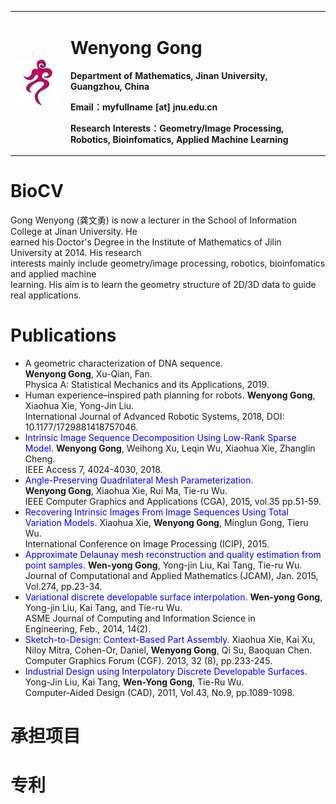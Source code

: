 <table border="0">
  <tr>
    <td width="15%">
      <img src="/caption.jpg" width="100%">      
    </td>
    <td width="70%">
      <h1>Wenyong Gong</h1>
      <p><b>Department of Mathematics, Jinan University, Guangzhou, China</b></p>
      <p><b>Email：myfullname [at] jnu.edu.cn</b></p>
      <p><b>Research Interests：Geometry/Image Processing, Robotics, Bioinfomatics, Applied Machine Learning</b></p>
    </td>
  </tr>
</table>

# BioCV
Gong Wenyong (龚文勇) is now a lecturer in the School of Information College at Jinan University. He        
earned his Doctor's Degree in the Institute of Mathematics of Jilin University at 2014. His research    
interests mainly include geometry/image processing, robotics, bioinfomatics and applied machine       
learning. His aim is to learn the geometry structure of 2D/3D data to guide real applications.
# Publications
+ A geometric characterization of DNA sequence.  
  **Wenyong Gong**, Xu-Qian, Fan.   
  Physica A: Statistical Mechanics and its Applications, 2019.  
+ Human experience–inspired path planning for robots.
  **Wenyong Gong**, Xiaohua Xie, Yong-Jin Liu.   
  International Journal of Advanced Robotic Systems, 2018, DOI: 10.1177/1729881418757046. 
+ <font color="#0000ff"> Intrinsic Image Sequence Decomposition Using Low-Rank Sparse Model.</font>
  **Wenyong Gong**, Weihong Xu, Leqin Wu, Xiaohua Xie, Zhanglin Cheng.   
  IEEE Access 7, 4024-4030, 2018.
+ <font color="#0000ff"> Angle-Preserving Quadrilateral Mesh Parameterization.</font>  
  **Wenyong Gong**, Xiaohua Xie, Rui Ma, Tie-ru Wu.   
  IEEE Computer Graphics and Applications (CGA), 2015, vol.35 pp.51-59.
+ <font color="#0000ff"> Recovering Intrinsic Images From Image Sequences Using Total Variation Models.</font>
  Xiaohua Xie, **Wenyong Gong**, Minglun Gong, Tieru Wu.   
  International Conference on Image Processing (ICIP), 2015.  
+ <font color="#0000ff"> Approximate Delaunay mesh reconstruction and quality estimation from point samples.</font>
  **Wen-yong Gong**, Yong-jin Liu, Kai Tang, Tie-ru Wu.   
  Journal of Computational and Applied Mathematics (JCAM), Jan. 2015, Vol.274, pp.23-34.
+ <font color="#0000ff"> Variational discrete developable surface interpolation.</font>
  **Wen-yong Gong**, Yong-jin Liu, Kai Tang, and Tie-ru Wu.   
  ASME Journal of Computing and Information Science in Engineering, Feb., 2014, 14(2).
+ <font color="#0000ff"> Sketch-to-Design: Context-Based Part Assembly.</font>
  Xiaohua Xie, Kai Xu, Niloy Mitra, Cohen-Or, Daniel, **Wenyong Gong**, Qi Su, Baoquan Chen.   
  Computer Graphics Forum (CGF). 2013, 32 (8), pp.233-245.  
+ <font color="#0000ff"> Industrial Design using Interpolatory Discrete Developable Surfaces.</font>
  Yong-Jin Liu, Kai Tang, **Wen-Yong Gong**, Tie-Ru Wu.   
  Computer-Aided Design (CAD), 2011, Vol.43, No.9, pp.1089-1098.

# 承担项目
# 专利
